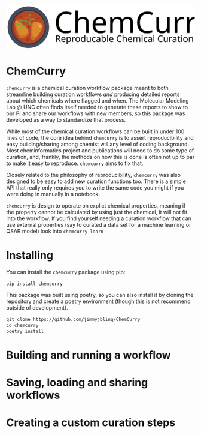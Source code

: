
![# ChemCurry](ChemCurry.svg)

# ChemCurry

`chemcurry` is a chemical curation workflow package meant to both streamline
building curation workflows *and* producing detailed reports about which chemicals
where flagged and when. The Molecular Modeling Lab @ UNC often finds itself needed
to generate these reports to show to our PI and share our workflows with new members,
so this package was developed as a way to standardize that process.

While most of the chemical curation workflows can be built in under 100 lines of code,
the core idea behind `chemcurry` is to assert reproducibility and easy building/sharing
among chemist will any level of coding background. Most cheminformatics project and
publications will need to do some type of curation, and, frankly, the methods on how
this is done is often not up to par to make it easy to reproduce. `chemcurry` aims to
fix that.

Closely related to the philosophy of reproducibility, `chemcurry` was also designed to be
easy to add new curation functions too. There is a simple API that really only requires
you to write the same code you might if you were doing in manually in a notebook.

`chemcurry` is design to operate on explict chemical properties, meaning if the property cannot
be calculated by using just the chemical, it will not fit into the workflow.
If you find yourself needing a curation workflow that can use external properties
(say to curated a data set for a machine learning or QSAR model) look into `chemcurry-learn`


# Installing
You can install the `chemcurry` package using pip:
```shell
pip install chemcurry
```

This package was built using poetry, so you can also install it by cloning the
repository and create a poetry environment
(though this is not recommend outside of development).
```shell
git clone https://github.com/jimmyjbling/ChemCurry
cd chemcurry
poetry install
```

# Building and running a workflow


# Saving, loading and sharing workflows


# Creating a custom curation steps
